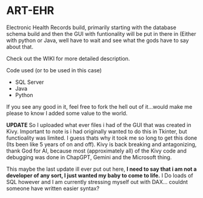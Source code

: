 # ART-EHR
Electronic Health Records build, primarily starting with the database schema build and then the GUI with 
funtionality will be put in there in (Either with python or Java, well have to wait and see what the gods have to say about that.

Check out the WIKI for more detailed description.

Code used (or to be used in this case)
+ SQL Server
+ Java
+ Python

If you see any good in it, feel free to fork the hell out of it...would make me please to know I added some value to the world.

**UPDATE**
So I uploaded what ever files i had of the GUI that was created in Kivy. Important to note is i had originally wanted to do this in
Tkinter, but functioality was limited. I guess thats why it took me so long to get this done (Its been like 5 years of on and off). 
Kivy is back breaking and antagonizing, thank God for AI, because most (approximately all) of the Kivy code and debugging was done in 
ChapGPT, Gemini and the Microsoft thing.

This maybe the last update ill ever put out here, 
**I need to say that i am not a developer of any sort, I just wanted my baby to come to life.**
I Do loads of SQL however and I am currently stressing myself out with DAX... couldnt someone have written easier syntax?
